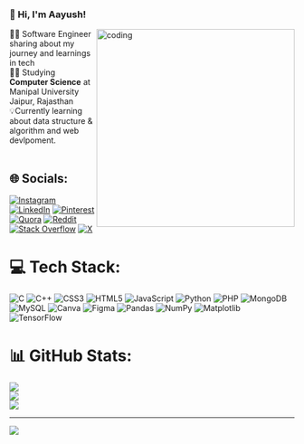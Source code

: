 ### 👋 Hi, I'm Aayush! 

<img align="right" alt="coding" width="350" src="https://github.com/aayushgithub1/aayushgithub1/assets/100990694/7b3b20a6-027c-491a-96e9-db47d8d452e8">
👨‍💻 Software Engineer sharing about my journey and learnings in tech<br/>
👨‍🎓 Studying <b>Computer Science</b> at Manipal University Jaipur, Rajasthan<br/>
💡Currently learning about data structure & algorithm and web devlpoment.
 <br/><br/>





## 🌐 Socials:
[![Instagram](https://img.shields.io/badge/Instagram-%23E4405F.svg?logo=Instagram&logoColor=white)](https://instagram.com/aayushverma1221) [![LinkedIn](https://img.shields.io/badge/LinkedIn-%230077B5.svg?logo=linkedin&logoColor=white)](https://linkedin.com/in/aayush-raj-verma-8a06b1179) [![Pinterest](https://img.shields.io/badge/Pinterest-%23E60023.svg?logo=Pinterest&logoColor=white)](https://pinterest.com/aayushdiary1234) [![Quora](https://img.shields.io/badge/Quora-%23B92B27.svg?logo=Quora&logoColor=white)](https://quora.com/profile/AR-Verma-7) [![Reddit](https://img.shields.io/badge/Reddit-%23FF4500.svg?logo=Reddit&logoColor=white)](https://reddit.com/user/aayush-0222) [![Stack Overflow](https://img.shields.io/badge/-Stackoverflow-FE7A16?logo=stack-overflow&logoColor=white)](https://stackoverflow.com/users/17701955) [![X](https://img.shields.io/badge/X-black.svg?logo=X&logoColor=white)](https://x.com/@AayushRajV4321) 

# 💻 Tech Stack:
![C](https://img.shields.io/badge/c-%2300599C.svg?style=for-the-badge&logo=c&logoColor=white) ![C++](https://img.shields.io/badge/c++-%2300599C.svg?style=for-the-badge&logo=c%2B%2B&logoColor=white) ![CSS3](https://img.shields.io/badge/css3-%231572B6.svg?style=for-the-badge&logo=css3&logoColor=white) ![HTML5](https://img.shields.io/badge/html5-%23E34F26.svg?style=for-the-badge&logo=html5&logoColor=white) ![JavaScript](https://img.shields.io/badge/javascript-%23323330.svg?style=for-the-badge&logo=javascript&logoColor=%23F7DF1E) ![Python](https://img.shields.io/badge/python-3670A0?style=for-the-badge&logo=python&logoColor=ffdd54) ![PHP](https://img.shields.io/badge/php-%23777BB4.svg?style=for-the-badge&logo=php&logoColor=white) ![MongoDB](https://img.shields.io/badge/MongoDB-%234ea94b.svg?style=for-the-badge&logo=mongodb&logoColor=white) ![MySQL](https://img.shields.io/badge/mysql-%2300000f.svg?style=for-the-badge&logo=mysql&logoColor=white) ![Canva](https://img.shields.io/badge/Canva-%2300C4CC.svg?style=for-the-badge&logo=Canva&logoColor=white) ![Figma](https://img.shields.io/badge/figma-%23F24E1E.svg?style=for-the-badge&logo=figma&logoColor=white) ![Pandas](https://img.shields.io/badge/pandas-%23150458.svg?style=for-the-badge&logo=pandas&logoColor=white) ![NumPy](https://img.shields.io/badge/numpy-%23013243.svg?style=for-the-badge&logo=numpy&logoColor=white) ![Matplotlib](https://img.shields.io/badge/Matplotlib-%23ffffff.svg?style=for-the-badge&logo=Matplotlib&logoColor=black) ![TensorFlow](https://img.shields.io/badge/TensorFlow-%23FF6F00.svg?style=for-the-badge&logo=TensorFlow&logoColor=white)
# 📊 GitHub Stats:
![](https://github-readme-stats.vercel.app/api?username=xsol05&theme=radical&hide_border=false&include_all_commits=false&count_private=false)<br/>
![](https://github-readme-streak-stats.herokuapp.com/?user=xsol05&theme=radical&hide_border=false)<br/>
![](https://github-readme-stats.vercel.app/api/top-langs/?username=xsol05&theme=radical&hide_border=false&include_all_commits=false&count_private=false&layout=compact)

---
[![](https://visitcount.itsvg.in/api?id=xsol05&icon=0&color=0)](https://visitcount.itsvg.in)

